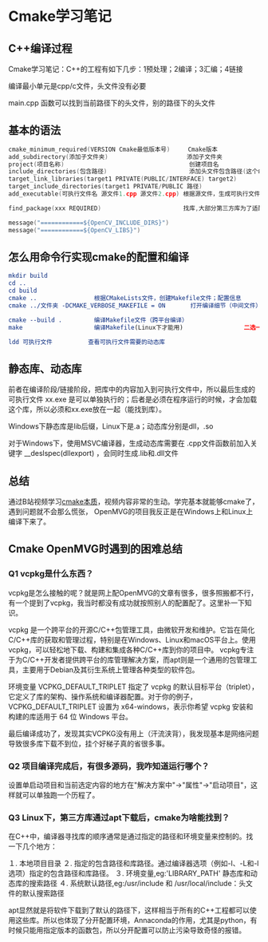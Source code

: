 # Cmake学习笔记
## C++编译过程
Cmake学习笔记：C++的工程有如下几步：1预处理；2编译；3汇编；4链接

编译最小单元是cpp/c文件，头文件没有必要

main.cpp 函数可以找到当前路径下的头文件，别的路径下的头文件
## 基本的语法
~~~C
cmake_minimum_required(VERSION Cmake最低版本号)     Cmake版本
add_subdirectory(添加子文件夹)                      添加子文件夹
project(项目名称)                                   创建项目名
include_directories(包含路径)                       添加头文件包含路径(这个命令在modern cmake中已经不怎么用了)
target_link_libraries(target1 PRIVATE(PUBLIC/INTERFACE) target2)        链接库，减轻依赖
target_include_directories(target1 PRIVATE/PUBLIC 路径)                 链接头文件路径
add_executable(可执行文件名 源文件1.cpp 源文件2.cpp) 根据源文件，生成可执行文件

find_package(xxx REQUIRED)                       找库,大部分第三方库为了适配cmake都会配置类似(build文件夹下)：xxxConfig.cmake    eg.OpenCVConfig.cmake  大小写不能错

message("============${OpenCV_INCLUDE_DIRS}")
message("============${OpenCV_LIBS}")
~~~

## 怎么用命令行实现cmake的配置和编译
~~~cmake
mkdir build
cd ..
cd build
cmake ..                根据CMakeLists文件，创建Makefile文件；配置信息
cmake ../文件夹 -DCMAKE_VERBOSE_MAKEFILE = ON       打开编译细节（中间文件）

cmake --build .         编译Makefile文件（跨平台编译）
make                    编译Makefile(Linux下才能用)                 二选一

ldd 可执行文件          查看可执行文件需要的动态库
~~~

## 静态库、动态库
前者在编译阶段/链接阶段，把库中的内容加入到可执行文件中，所以最后生成的可执行文件 xx.exe 是可以单独执行的；后者是必须在程序运行的时候，才会加载这个库，所以必须和xx.exe放在一起（能找到库）。

Windows下静态库是lib后缀，Linux下是.a；动态库分别是dll，.so

对于Windows下，使用MSVC编译器，生成动态库需要在 .cpp文件函数前加入关键字 __deslspec(dllexport) ，会同时生成.lib和.dll文件

## 总结
通过B站视频学习[cmake本质](https://www.bilibili.com/video/BV1Mw411M761/?spm_id_from=333.788&vd_source=ea671ced0f3711791acabfaa64e4c3bf)，视频内容非常的生动。学完基本就能够cmake了，遇到问题就不会那么慌张，
OpenMVG的项目我反正是在Windows上和Linux上编译下来了。

## Cmake OpenMVG时遇到的困难总结
### Q1 vcpkg是什么东西？
vcpkg是怎么接触的呢？就是网上配OpenMVG的文章有很多，很多照搬都不行，有一个提到了vcpkg，我当时都没有成功就按照别人的配置配了。这里补一下知识。

vcpkg 是一个跨平台的开源C/C++包管理工具，由微软开发和维护。它旨在简化C/C++库的获取和管理过程，特别是在Windows、Linux和macOS平台上。使用vcpkg，可以轻松地下载、构建和集成各种C/C++库到你的项目中。
vcpkg专注于为C/C++开发者提供跨平台的库管理解决方案，而apt则是一个通用的包管理工具，主要用于Debian及其衍生系统上管理各种类型的软件包。

环境变量 VCPKG_DEFAULT_TRIPLET 指定了 vcpkg 的默认目标平台（triplet），它定义了库的架构、操作系统和编译器配置。对于你的例子，VCPKG_DEFAULT_TRIPLET 设置为 x64-windows，表示你希望 vcpkg 安装和构建的库适用于 64 位 Windows 平台。

最后编译成功了，发现其实VCPKG没有用上（汗流浃背），我发现基本是网络问题导致很多库下载不到位，挂个好梯子真的省很多事。

### Q2 项目编译完成后，有很多源码，我咋知道运行哪个？
设置单启动项目和当前选定内容的地方在"解决方案中"->"属性"->"启动项目"，这样就可以单独跑一个历程了。

### Q3 Linux下，第三方库通过apt下载后，cmake为啥能找到？
在C++中，编译器寻找库的顺序通常是通过指定的路径和环境变量来控制的。找一下几个地方：

１. 本地项目目录
２. 指定的包含路径和库路径。通过编译器选项（例如-I、-L和-l选项）指定的包含路径和库路径。
３. 环境变量,eg:'LIBRARY_PATH' 静态库和动态库的搜索路径
４. 系统默认路径,eg:/usr/include 和 /usr/local/include：头文件的默认搜索路径

apt显然就是将软件下载到了默认的路径下，这样相当于所有的C++工程都可以使用这些库。所以也体现了分开配置环境，Annaconda的作用，尤其是python，有时候只能用指定版本的函数包，所以分开配置可以防止污染导致奇怪的报错。
